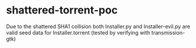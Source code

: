 # shattered-torrent-poc

Due to the shattered SHA1 collision both
Installer.py and Installer-evil.py are
valid seed data for Installer.torrent (tested
by verifying with transmission-gtk)
